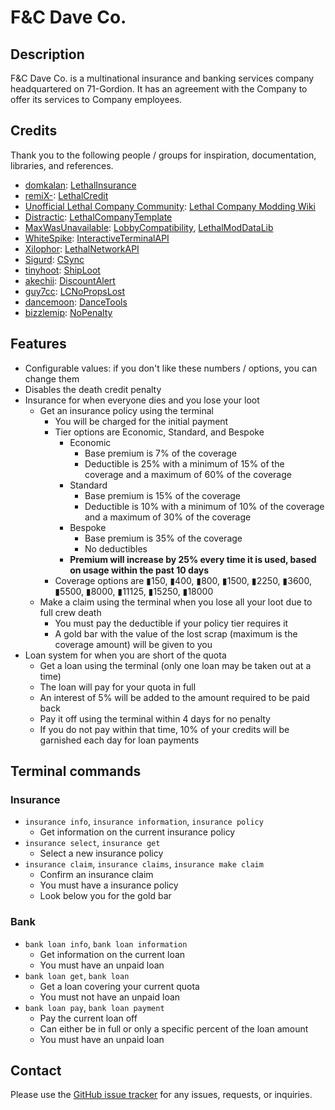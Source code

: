 # F&C Dave Co.

## Description

F&C Dave Co. is a multinational insurance and banking services company headquartered on 71-Gordion.
It has an agreement with the Company to offer its services to Company employees.

## Credits

Thank you to the following people / groups for inspiration, documentation, libraries, and references.

- [domkalan](https://github.com/domkalan): [LethalInsurance](https://github.com/domkalan/LethalInsurance)
- [remiX-](https://github.com/remiX-): [LethalCredit](https://github.com/remiX-/LethalCredit)
- [Unofficial Lethal Company Community](https://github.com/LethalCompanyCommunity): [Lethal Company Modding Wiki](https://lethal.wiki/)
- [Distractic](https://github.com/Distractic): [LethalCompanyTemplate](https://github.com/Distractic/LethalCompanyTemplate)
- [MaxWasUnavailable](https://github.com/MaxWasUnavailable): [LobbyCompatibility](https://github.com/MaxWasUnavailable/LobbyCompatibility), [LethalModDataLib](https://github.com/MaxWasUnavailable/LethalModDataLib)
- [WhiteSpike](https://github.com/WhiteSpike): [InteractiveTerminalAPI](https://github.com/WhiteSpike/InteractiveTerminalAPI)
- [Xilophor](https://github.com/Xilophor): [LethalNetworkAPI](https://github.com/Xilophor/LethalNetworkAPI)
- [Sigurd](https://github.com/lc-sigurd): [CSync](https://github.com/lc-sigurd/CSync)
- [tinyhoot](https://github.com/tinyhoot): [ShipLoot](https://github.com/tinyhoot/ShipLoot)
- [akechii](https://thunderstore.io/c/lethal-company/p/akechii/): [DiscountAlert](https://thunderstore.io/c/lethal-company/p/akechii/DiscountAlert/)
- [guy7cc](https://github.com/guy7cc): [LCNoPropsLost](https://github.com/guy7cc/LCNoPropsLost)
- [dancemoon](https://github.com/quackest): [DanceTools](https://github.com/quackest/dancetools)
- [bizzlemip](https://thunderstore.io/c/lethal-company/p/bizzlemip/): [NoPenalty](https://thunderstore.io/c/lethal-company/p/bizzlemip/NoPenalty/)

## Features

- Configurable values: if you don't like these numbers / options, you can change them
- Disables the death credit penalty
- Insurance for when everyone dies and you lose your loot
	- Get an insurance policy using the terminal
		- You will be charged for the initial payment
		- Tier options are Economic, Standard, and Bespoke
			- Economic
				- Base premium is 7% of the coverage
				- Deductible is 25% with a minimum of 15% of the coverage and a maximum of 60% of the coverage
			- Standard
				- Base premium is 15% of the coverage
				- Deductible is 10% with a minimum of 10% of the coverage and a maximum of 30% of the coverage
			- Bespoke
				- Base premium is 35% of the coverage
				- No deductibles
			- **Premium will increase by 25% every time it is used, based on usage within the past 10 days**
		- Coverage options are ▮150, ▮400, ▮800, ▮1500, ▮2250, ▮3600, ▮5500, ▮8000, ▮11125, ▮15250, ▮18000
	- Make a claim using the terminal when you lose all your loot due to full crew death
		- You must pay the deductible if your policy tier requires it
		- A gold bar with the value of the lost scrap (maximum is the coverage amount) will be given to you
- Loan system for when you are short of the quota
	- Get a loan using the terminal (only one loan may be taken out at a time)
	- The loan will pay for your quota in full
	- An interest of 5% will be added to the amount required to be paid back
	- Pay it off using the terminal within 4 days for no penalty
	- If you do not pay within that time, 10% of your credits will be garnished each day for loan payments

## Terminal commands

### Insurance

- `insurance info`, `insurance information`, `insurance policy`
	- Get information on the current insurance policy
- `insurance select`, `insurance get`
	- Select a new insurance policy
- `insurance claim`, `insurance claims`, `insurance make claim`
	- Confirm an insurance claim
	- You must have a insurance policy
	- Look below you for the gold bar

### Bank

- `bank loan info`, `bank loan information`
	- Get information on the current loan
	- You must have an unpaid loan
- `bank loan get`, `bank loan`
	- Get a loan covering your current quota
	- You must not have an unpaid loan
- `bank loan pay`, `bank loan payment`
	- Pay the current loan off
	- Can either be in full or only a specific percent of the loan amount
	- You must have an unpaid loan

## Contact

Please use the [GitHub issue tracker](https://github.com/tesinormed/FAndCDaveCo) for any issues, requests, or inquiries.
